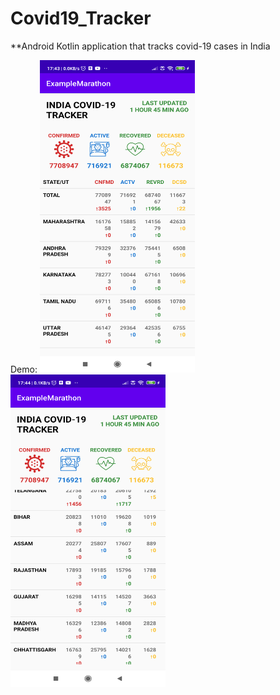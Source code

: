 # Covid19_Tracker
**Android Kotlin application that tracks covid-19 cases in India

Demo: 
<img src="https://github.com/Abhishek765/Covid19_Tracker/blob/master/device-demo1.png" width="248" height="500">
<img src="https://github.com/Abhishek765/Covid19_Tracker/blob/master/device-demo2.png" width="248" height="500">
